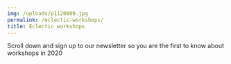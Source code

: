 ```yaml
---
img: /uploads/p1120809.jpg
permalink: /eclectic-workshops/
title: Eclectic workshops
---
```

Scroll down and sign up to our newsletter so you are the first to know about workshops in 2020
